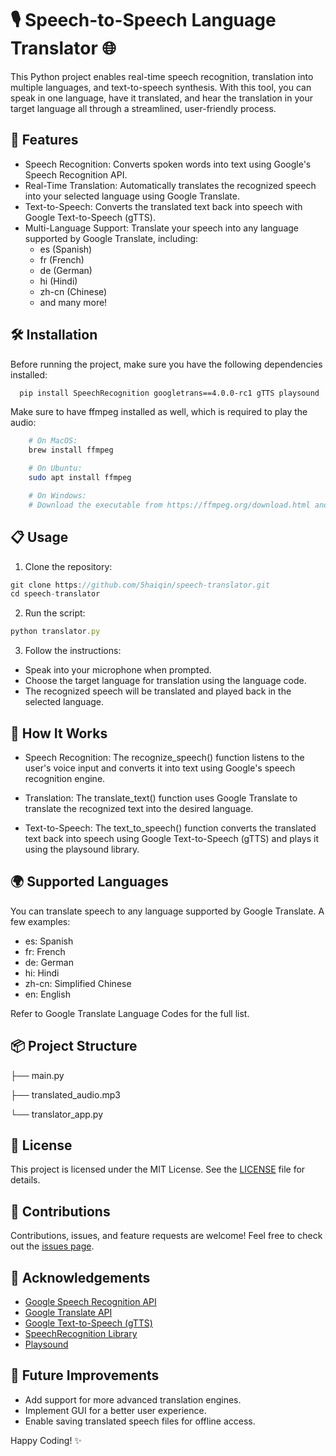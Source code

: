 
# 🎙️ Speech-to-Speech Language Translator 🌐

This Python project enables real-time speech recognition, translation into multiple languages, and text-to-speech synthesis. With this tool, you can speak in one language, have it translated, and hear the translation in your target language all through a streamlined, user-friendly process.


## 🚀 Features

- Speech Recognition: Converts spoken words into text using Google's Speech Recognition API.
- Real-Time Translation: Automatically translates the recognized speech into your selected language using Google Translate.
- Text-to-Speech: Converts the translated text back into speech with Google Text-to-Speech (gTTS).
- Multi-Language Support: Translate your speech into any language supported by Google Translate, including:
  - es (Spanish)
  - fr (French)
  - de (German)
  - hi (Hindi)
  - zh-cn (Chinese)
  - and many more!


## 🛠️ Installation

Before running the project, make sure you have the following dependencies installed:

```bash
  pip install SpeechRecognition googletrans==4.0.0-rc1 gTTS playsound
```

Make sure to have ffmpeg installed as well, which is required to play the audio:

```bash
    # On MacOS:
    brew install ffmpeg

    # On Ubuntu:
    sudo apt install ffmpeg

    # On Windows:
    # Download the executable from https://ffmpeg.org/download.html and add it to your PATH.
```

## 📋 Usage
1. Clone the repository:

```javascript
git clone https://github.com/5haiqin/speech-translator.git
cd speech-translator
```
2. Run the script:

```javascript
python translator.py
```
3. Follow the instructions:
- Speak into your microphone when prompted.
- Choose the target language for translation using the language code.
- The recognized speech will be translated and played back in the selected language.

## 🧠 How It Works

- Speech Recognition: The recognize_speech() function listens to the user's voice input and converts it into text using Google's speech recognition engine.

- Translation: The translate_text() function uses Google Translate to translate the recognized text into the desired language.

- Text-to-Speech: The text_to_speech() function converts the translated text back into speech using Google Text-to-Speech (gTTS) and plays it using the playsound library.

## 🌍 Supported Languages

You can translate speech to any language supported by Google Translate. A few examples:

- es: Spanish
- fr: French
- de: German
- hi: Hindi
- zh-cn: Simplified Chinese
- en: English


Refer to Google Translate Language Codes for the full list.
## 📦 Project Structure

├── main.py          

├── translated_audio.mp3          

└── translator_app.py      



## 📝 License

This project is licensed under the MIT License. See the [LICENSE](https://docs.github.com/en/repositories/managing-your-repositorys-settings-and-features/customizing-your-repository/licensing-a-repository) file for details.

## 🤝 Contributions
Contributions, issues, and feature requests are welcome! Feel free to check out the [issues page](https://github.com/5haiqin/speech-translator/issues).




## 🌟 Acknowledgements

 - [Google Speech Recognition API](https://cloud.google.com/speech-to-text/docs/)
 - [Google Translate API](https://github.com/matiassingers/awesome-readme)
 - [Google Text-to-Speech (gTTS)](https://pypi.org/project/gTTS/)
 - [SpeechRecognition Library](https://pypi.org/project/SpeechRecognition/)
 - [Playsound](https://pypi.org/project/playsound/)


## 🎯 Future Improvements

- Add support for more advanced translation engines.
- Implement GUI for a better user experience.
- Enable saving translated speech files for offline access.


 Happy Coding! ✨
